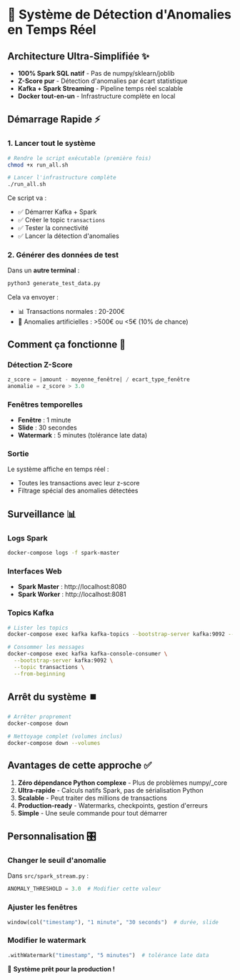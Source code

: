 # 🚀 Système de Détection d'Anomalies en Temps Réel

## Architecture Ultra-Simplifiée ✨

- **100% Spark SQL natif** - Pas de numpy/sklearn/joblib
- **Z-Score pur** - Détection d'anomalies par écart statistique  
- **Kafka + Spark Streaming** - Pipeline temps réel scalable
- **Docker tout-en-un** - Infrastructure complète en local

## Démarrage Rapide ⚡

### 1. Lancer tout le système

```bash
# Rendre le script exécutable (première fois)
chmod +x run_all.sh

# Lancer l'infrastructure complète
./run_all.sh
```

Ce script va :
- ✅ Démarrer Kafka + Spark
- ✅ Créer le topic `transactions`  
- ✅ Tester la connectivité
- ✅ Lancer la détection d'anomalies

### 2. Générer des données de test

Dans un **autre terminal** :

```bash
python3 generate_test_data.py
```

Cela va envoyer :
- 📊 Transactions normales : 20-200€
- 🚨 Anomalies artificielles : >500€ ou <5€ (10% de chance)

## Comment ça fonctionne 🔬

### Détection Z-Score

```sql
z_score = |amount - moyenne_fenêtre| / ecart_type_fenêtre
anomalie = z_score > 3.0
```

### Fenêtres temporelles

- **Fenêtre** : 1 minute  
- **Slide** : 30 secondes
- **Watermark** : 5 minutes (tolérance late data)

### Sortie

Le système affiche en temps réel :
- Toutes les transactions avec leur z-score
- Filtrage spécial des anomalies détectées

## Surveillance 📊

### Logs Spark
```bash
docker-compose logs -f spark-master
```

### Interfaces Web
- **Spark Master** : http://localhost:8080  
- **Spark Worker** : http://localhost:8081

### Topics Kafka
```bash
# Lister les topics
docker-compose exec kafka kafka-topics --bootstrap-server kafka:9092 --list

# Consommer les messages
docker-compose exec kafka kafka-console-consumer \
  --bootstrap-server kafka:9092 \
  --topic transactions \
  --from-beginning
```

## Arrêt du système ⏹️

```bash
# Arrêter proprement
docker-compose down

# Nettoyage complet (volumes inclus)
docker-compose down --volumes
```

## Avantages de cette approche ✅

1. **Zéro dépendance Python complexe** - Plus de problèmes numpy/_core
2. **Ultra-rapide** - Calculs natifs Spark, pas de sérialisation Python  
3. **Scalable** - Peut traiter des millions de transactions
4. **Production-ready** - Watermarks, checkpoints, gestion d'erreurs
5. **Simple** - Une seule commande pour tout démarrer

## Personnalisation 🎛️

### Changer le seuil d'anomalie
Dans `src/spark_stream.py` :
```python
ANOMALY_THRESHOLD = 3.0  # Modifier cette valeur
```

### Ajuster les fenêtres
```python
window(col("timestamp"), "1 minute", "30 seconds")  # durée, slide
```

### Modifier le watermark  
```python
.withWatermark("timestamp", "5 minutes")  # tolérance late data
```

🎉 **Système prêt pour la production !**